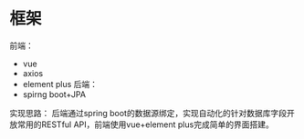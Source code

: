 
# 框架
前端：
- vue
- axios
- element plus
后端：
- spirng boot+JPA

实现思路：
后端通过spring boot的数据源绑定，实现自动化的针对数据库字段开放常用的RESTful API，前端使用vue+element plus完成简单的界面搭建。